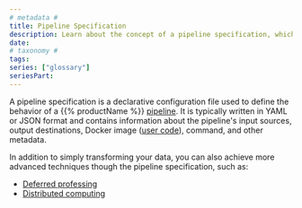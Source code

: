 ```yaml
---
# metadata #
title: Pipeline Specification
description: Learn about the concept of a pipeline specification, which is a declarative configuration file used to define the behavior of a pipeline.
date:
# taxonomy #
tags: 
series: ["glossary"]
seriesPart:
---
```


A pipeline specification is a declarative configuration file used to define the behavior of a {{% productName %}} [pipeline](../pipeline). It is typically written in YAML or JSON format and contains information about the pipeline's input sources, output destinations, Docker image ([user code](../user-code)), command, and other metadata.

In addition to simply transforming your data, you can also achieve more advanced techniques though the pipeline specification, such as:

- [Deferred professing](../deferred-processing)
- [Distributed computing](../distributed-computing)
